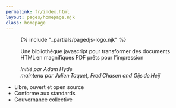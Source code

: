 ```yaml
---
permalink: fr/index.html
layout: pages/homepage.njk
class: homepage
---
```



<figure class="intro-logo">
{% include "_partials/pagedjs-logo.njk" %}
<figcaption>
<p class="baseline">Une bibliothèque javascript pour transformer des documents HTML en magnifiques PDF prêts pour l’impression</p>

<p><em> Initié par Adam Hyde <br> maintenu par Julien Taquet, Fred Chasen and Gijs de Heij</em></p></figcaption>
</figure>


- Libre, ouvert et open source
- Conforme aux standards
- Gouvernance collective

